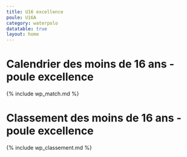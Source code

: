 ```yaml
---
title: U16 excellence
poule: U16A
category: waterpolo
datatable: true
layout: home
---
```


# Calendrier des moins de 16 ans - poule excellence

{% include wp_match.md %}

# Classement des moins de 16 ans - poule excellence

{% include wp_classement.md %}